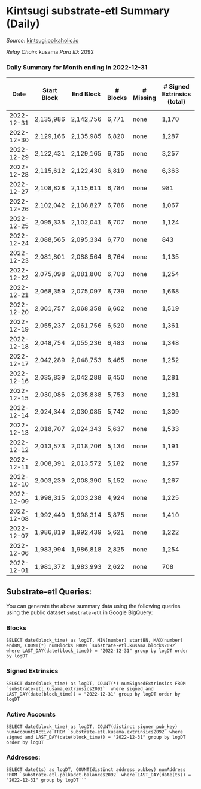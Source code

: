 # Kintsugi substrate-etl Summary (Daily)

_Source_: [kintsugi.polkaholic.io](https://kintsugi.polkaholic.io)

*Relay Chain*: kusama
*Para ID*: 2092



### Daily Summary for Month ending in 2022-12-31


| Date | Start Block | End Block | # Blocks | # Missing | # Signed Extrinsics (total) | # Active Accounts | # Addresses with Balances | # Events | # Transfers | # XCM Transfers In | # XCM Transfers Out |
| ---- | ----------- | --------- | -------- | --------- | --------------------------- | ----------------- | ------------------------- | -------- | ----------- | ------------------ | ------------------- |
| 2022-12-31 | 2,135,986 | 2,142,756 | 6,771 | none  | 1,170 | 41 | 15,930 | 59,576 | 6,817 ($2,583.49) | 5 ($98.13) | 8 ($98.03) |
| 2022-12-30 | 2,129,166 | 2,135,985 | 6,820 | none  | 1,287 | 47 | 15,929 | 60,764 | 6,923 ($5,836.45) | 37 ($850.59) | 16 ($26,454.11) |
| 2022-12-29 | 2,122,431 | 2,129,165 | 6,735 | none  | 3,257 | 59 | 15,929 | 67,614 | 6,784 ($4,648.67) | 2 ($39.10) | 2 ($40.44) |
| 2022-12-28 | 2,115,612 | 2,122,430 | 6,819 | none  | 6,363 | 66 | 15,927 | 80,901 | 6,888 ($10,021.93) | 4 ($80.47) | 6 ($205.67) |
| 2022-12-27 | 2,108,828 | 2,115,611 | 6,784 | none  | 981 | 41 | 15,921 | 58,898 | 6,835 ($24,293.61) | 15 ($316.38) | 12 ($250.40) |
| 2022-12-26 | 2,102,042 | 2,108,827 | 6,786 | none  | 1,067 | 66 | 15,921 | 59,380 | 6,848 ($7,523.58) | 17 ($667.69) | 7 ($286.37) |
| 2022-12-25 | 2,095,335 | 2,102,041 | 6,707 | none  | 1,124 | 52 |  | 58,983 | 6,765 ($6,476.79) | 19 ($498.03) | 15 ($689.73) |
| 2022-12-24 | 2,088,565 | 2,095,334 | 6,770 | none  | 843 | 63 |  | 58,237 | 6,832 ($19,149.82) | 14 ($206.36) | 10 ($175.60) |
| 2022-12-23 | 2,081,801 | 2,088,564 | 6,764 | none  | 1,135 | 54 |  | 59,450 | 6,824 ($10,419.54) | 14 ($814.24) | 15 ($7,990.89) |
| 2022-12-22 | 2,075,098 | 2,081,800 | 6,703 | none  | 1,254 | 61 |  | 59,563 | 6,778 ($10,375.46) | 28 ($6,508.33) | 20 ($6,692.55) |
| 2022-12-21 | 2,068,359 | 2,075,097 | 6,739 | none  | 1,668 | 71 |  | 61,549 | 6,819 ($3,160.49) | 29 ($1,931.35) | 23 ($992.78) |
| 2022-12-20 | 2,061,757 | 2,068,358 | 6,602 | none  | 1,519 | 57 |  | 59,831 | 6,659 ($6,342.89) | 24 ($5,721.43) | 22 ($5,525.62) |
| 2022-12-19 | 2,055,237 | 2,061,756 | 6,520 | none  | 1,361 | 64 |  | 58,488 | 6,611 ($9,661.02) | 23 ($607.41) | 14 ($876.71) |
| 2022-12-18 | 2,048,754 | 2,055,236 | 6,483 | none  | 1,348 | 57 | 15,895 | 58,198 | 6,552 ($4,580.97) | 24 ($456.05) | 19 ($389.94) |
| 2022-12-17 | 2,042,289 | 2,048,753 | 6,465 | none  | 1,252 | 52 | 15,893 | 57,653 | 6,527 ($3,809.67) | 17 ($348.21) | 8 ($5,887.26) |
| 2022-12-16 | 2,035,839 | 2,042,288 | 6,450 | none  | 1,281 | 64 | 15,893 | 57,634 | 6,527 ($4,233.79) | 25 ($550.63) | 22 ($7,979.69) |
| 2022-12-15 | 2,030,086 | 2,035,838 | 5,753 | none  | 1,281 | 66 | 15,891 | 52,150 | 5,835 ($8,298.26) | 18 ($585.37) | 15 ($6,885.71) |
| 2022-12-14 | 2,024,344 | 2,030,085 | 5,742 | none  | 1,309 | 72 | 15,884 | 52,273 | 5,801 ($14,906.25) | 11 ($656.07) | 10 ($35,076.16) |
| 2022-12-13 | 2,018,707 | 2,024,343 | 5,637 | none  | 1,533 | 113 |  | 52,286 | 5,742 ($8,869.19) | 3 ($76.64) | 13 ($26,019.06) |
| 2022-12-12 | 2,013,573 | 2,018,706 | 5,134 | none  | 1,191 | 64 | 15,882 | 46,698 | 5,178 ($3,595.80) | 5 ($42,167.58) | 4 ($14,486.28) |
| 2022-12-11 | 2,008,391 | 2,013,572 | 5,182 | none  | 1,257 | 60 | 15,880 | 47,345 | 5,228 ($3,792.42) | 5 ($2,067.48) | 9 ($2,170.89) |
| 2022-12-10 | 2,003,239 | 2,008,390 | 5,152 | none  | 1,267 | 64 | 15,877 | 47,127 | 5,191 ($1,301.76) | 9 ($702.91) | 3 ($1,317.27) |
| 2022-12-09 | 1,998,315 | 2,003,238 | 4,924 | none  | 1,225 | 63 | 15,873 | 45,152 | 4,975 ($3,950.17) | 6 ($258.46) | 7 ($1,932.77) |
| 2022-12-08 | 1,992,440 | 1,998,314 | 5,875 | none  | 1,410 | 54 | 15,870 | 53,526 | 5,921 ($2,619.60) | 14 ($620.98) | 13 ($578.55) |
| 2022-12-07 | 1,986,819 | 1,992,439 | 5,621 | none  | 1,222 | 56 | 15,869 | 50,728 | 5,665 ($2,593.65) | 6 ($111.44) | 4 ($2,686.87) |
| 2022-12-06 | 1,983,994 | 1,986,818 | 2,825 | none  | 1,254 | 123 | 15,868 | 30,889 | 2,953 ($7,641.03) | 5 ($35.26) | 10 ($40.81) |
| 2022-12-01 | 1,981,372 | 1,983,993 | 2,622 | none  | 708 | 33 | 15,864 | 24,116 | 2,638 ($2,732.88) | 3 ($24.89) |   |

## Substrate-etl Queries:
You can generate the above summary data using the following queries using the public dataset `substrate-etl` in Google BigQuery:


### Blocks
```
SELECT date(block_time) as logDT, MIN(number) startBN, MAX(number) endBN, COUNT(*) numBlocks FROM `substrate-etl.kusama.blocks2092`  where LAST_DAY(date(block_time)) = "2022-12-31" group by logDT order by logDT
```


### Signed Extrinsics
```
SELECT date(block_time) as logDT, COUNT(*) numSignedExtrinsics FROM `substrate-etl.kusama.extrinsics2092`  where signed and LAST_DAY(date(block_time)) = "2022-12-31" group by logDT order by logDT
```


### Active Accounts
```
SELECT date(block_time) as logDT, COUNT(distinct signer_pub_key) numAccountsActive FROM `substrate-etl.kusama.extrinsics2092` where signed and LAST_DAY(date(block_time)) = "2022-12-31" group by logDT order by logDT
```


### Addresses:
```
SELECT date(ts) as logDT, COUNT(distinct address_pubkey) numAddress FROM `substrate-etl.polkadot.balances2092` where LAST_DAY(date(ts)) = "2022-12-31" group by logDT```

